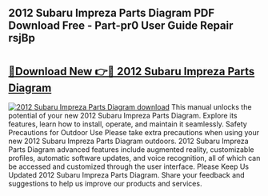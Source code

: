 ## 2012 Subaru Impreza Parts Diagram PDF Download Free - Part-pr0 User Guide Repair rsjBp

# <h2><a href="http://dfhbne.blite.top/?on=2012+Subaru+Impreza+Parts+Diagram">🔗Download New 👉🔴 2012 Subaru Impreza Parts Diagram</a></h2>

[![2012 Subaru Impreza Parts Diagram download](https://i.imgur.com/lujVjoI.png)](http://dfhbne.blite.top/?on=2012+Subaru+Impreza+Parts+Diagram)
This manual unlocks the potential of your new 2012 Subaru Impreza Parts Diagram. Explore its features, learn how to install, operate, and maintain it seamlessly. Safety Precautions for Outdoor Use Please take extra precautions when using your new 2012 Subaru Impreza Parts Diagram outdoors. 2012 Subaru Impreza Parts Diagram advanced features include augmented reality, customizable profiles, automatic software updates, and voice recognition, all of which can be accessed and customized through the user interface. Please Keep Us Updated 2012 Subaru Impreza Parts Diagram. Share your feedback and suggestions to help us improve our products and services.
